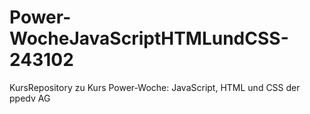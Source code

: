 # Power-WocheJavaScriptHTMLundCSS-243102
KursRepository zu Kurs Power-Woche: JavaScript, HTML und CSS der ppedv AG
